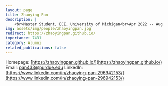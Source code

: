 ```yaml
---
layout: page
title: Zhaoying Pan
description: |
    <br>Master Student, ECE, University of Michigan<br>Apr 2022 -- Aug 2023<br><span style='color:blue'>PhD student, Purdue University</span>
img: assets/img/people/zhaoyingpan.jpg
redirect: https://zhaoyingpan.github.io/
importance: 7431
category: Alumni
related_publications: false
---
```

Homepage: [https://zhaoyingpan.github.io/](https://zhaoyingpan.github.io/)
Email: [pan433@purdue.edu](mailto:pan433@purdue.edu)
LinkedIn: [https://www.linkedin.com/in/zhaoying-pan-296942153/](https://www.linkedin.com/in/zhaoying-pan-296942153/)
